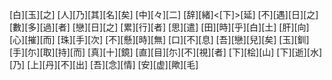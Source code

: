 [白][玉][之] [人][乃][其][名][矣] [中][々][二] [辞][緒]<[下]>[延] [不][遇][日][之] [數][多][過][者] [戀][日][之] [累][行][者] [思][遣] [田][時][乎][白][土] [肝][向] [心][摧][而] [珠][手][次] [不][懸][時][無] [口][不][息] [吾][戀][兒][矣] [玉][釧] [手][尓][取][持][而] [真][十][鏡] [直][目][尓][不][視][者] [下][桧][山] [下][逝][水][乃] [上][丹][不][出] [吾][念][情] [安][虚][歟][毛]
